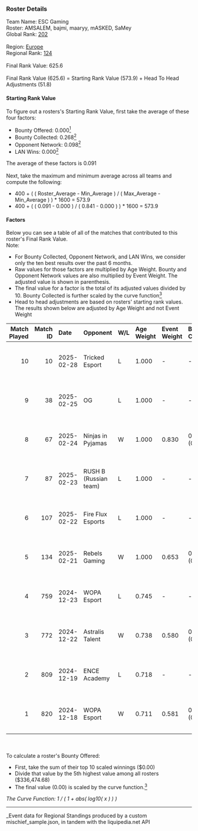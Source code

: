 ### Roster Details<br />
Team Name: ESC Gaming<br />
Roster: AMSALEM, bajmi, maaryy, mASKED, SaMey<br />
Global Rank: [202](../../standings_global_2025_03_01.md)<br />
<br />
Region: [Europe]( ../../standings_europe_2025_03_01.md)<br />
Regional Rank: [124]( ../../standings_europe_2025_03_01.md)<br />
<br />
Final Rank Value:  625.6<br />
<br />
Final Rank Value (625.6) = Starting Rank Value (573.9) + Head To Head Adjustments (51.8)<br />

#### Starting Rank Value<br />
To figure out a rosters's Starting Rank Value, first take the average of these four factors:<br />
- Bounty Offered: 0.000[<sup>1</sup>](#table2)
- Bounty Collected: 0.268[<sup>2</sup>](#table1)
- Opponent Network: 0.098[<sup>2</sup>](#table1)
- LAN Wins: 0.000[<sup>2</sup>](#table1)

The average of these factors is 0.091<br />
<br />
Next, take the maximum and minimum average across all teams and compute the following:<br />
- 400 + ( ( Roster_Average - Min_Average ) / ( Max_Average - Min_Average ) ) * 1600 = 573.9
- 400 + ( ( 0.091 - 0.000 ) / ( 0.841 - 0.000 ) ) * 1600 = 573.9


#### Factors<br />
Below you can see a table of all of the matches that contributed to this roster's Final Rank Value.<br />
Note:<br />

- For Bounty Collected, Opponent Network, and LAN Wins, we consider only the ten best results over the past 6 months.
- Raw values for those factors are multiplied by Age Weight. Bounty and Opponent Network values are also multiplied by Event Weight. The adjusted value is shown in parenthesis.
- The final value for a factor is the total of its adjusted values divided by 10. Bounty Collected is further scaled by the curve function[<sup>3</sup>](#curveFunction)
- Head to head adjustments are based on rosters' starting rank values. The results shown below are adjusted by Age Weight and not Event Weight
<span id="table1"></span><br />


| Match Played | Match ID | Date       | Opponent              | W/L | Age Weight | Event Weight | Bounty Collected | Opponent Network | LAN Wins  | H2H Adj. | Roster                                   |
| -: | -: | :- | :- | :- | :- | :- | :- | :- | :- | -: | :- |
|           10 |       10 | 2025-02-28 | Tricked Esport        | L   | 1.000      | -            | -                | -                | -         |    -5.01 | AMSALEM, bajmi, maaryy, mASKED, SaMey    |
|            9 |       38 | 2025-02-25 | OG                    | L   | 1.000      | -            | -                | -                | -         |    -2.80 | AMSALEM, bajmi, maaryy, mASKED, SaMey    |
|            8 |       67 | 2025-02-24 | Ninjas in Pyjamas     | W   | 1.000      | 0.830        | 0.000 (0.000)    | 0.477 (0.396)    | 0 (0.000) |    21.89 | AMSALEM, bajmi, maaryy, mASKED, SaMey    |
|            7 |       87 | 2025-02-23 | RUSH B (Russian team) | L   | 1.000      | -            | -                | -                | -         |    -4.58 | AMSALEM, bajmi, maaryy, mASKED, SaMey    |
|            6 |      107 | 2025-02-22 | Fire Flux Esports     | L   | 1.000      | -            | -                | -                | -         |    -3.20 | AMSALEM, bajmi, maaryy, mASKED, SaMey    |
|            5 |      134 | 2025-02-21 | Rebels Gaming         | W   | 1.000      | 0.653        | 0.009 (0.006)    | 0.318 (0.208)    | 0 (0.000) |    23.02 | AMSALEM, bajmi, maaryy, mASKED, SaMey    |
|            4 |      759 | 2024-12-23 | WOPA Esport           | L   | 0.745      | -            | -                | -                | -         |    -5.03 | AMSALEM, maaryy, mASKED, shushan, tomiko |
|            3 |      772 | 2024-12-22 | Astralis Talent       | W   | 0.738      | 0.580        | 0.002 (0.001)    | 0.388 (0.166)    | 0 (0.000) |    15.62 | AMSALEM, maaryy, mASKED, shushan, tomiko |
|            2 |      809 | 2024-12-19 | ENCE Academy          | L   | 0.718      | -            | -                | -                | -         |    -5.48 | AMSALEM, maaryy, mASKED, shushan, tomiko |
|            1 |      820 | 2024-12-18 | WOPA Esport           | W   | 0.711      | 0.581        | 0.028 (0.012)    | 0.499 (0.206)    | 0 (0.000) |    17.33 | AMSALEM, maaryy, mASKED, shushan, tomiko |

<br />
<span id="table2"></span><br />
To calculate a roster's Bounty Offered:<br />

- First, take the sum of their top 10 scaled winnings ($0.00)
- Divide that value by the 5th highest value among all rosters ($336,474.68)
- The final value (0.00) is scaled by the curve function.[<sup>3</sup>](#curveFunction)

<span id="curveFunction"></span>_The Curve Function: 1 / ( 1 + abs( log10( x ) ) )_<br />

---
_Event data for Regional Standings produced by a custom mischief_sample.json, in tandem with the liquipedia.net API<br />
